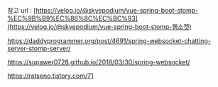 참고 url : [https://velog.io/@skyepodium/vue-spring-boot-stomp-%EC%9B%B9%EC%86%8C%EC%BC%93](https://velog.io/@skyepodium/vue-spring-boot-stomp-웹소켓)





https://daddyprogrammer.org/post/4691/spring-websocket-chatting-server-stomp-server/





https://supawer0728.github.io/2018/03/30/spring-websocket/



https://ratseno.tistory.com/71